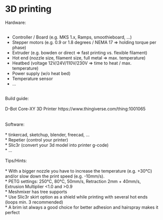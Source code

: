 3D printing
===========

Hardware:<br />
<br />
* Controller / Board (e.g. MKS 1.x, Ramps, smoothieboard, ...)<br />
* Stepper motors (e.g. 0.9 or 1.8 degrees / NEMA 17 => holding torque per phase)<br />
* Extruder (e.g. bowden or direct => fast printing vs. flexible filament)<br />
* Hot end (nozzle size, filament size, full metal => max. temperature)<br />
* Heatbed (voltage 12V/24V/110V/230V => time to heat / max. temperature)<br />
* Power supply (w/o heat bed)<br />
* Temperature sensor<br />
* ...
<br />
Build guide:<br />
<br />
D-Bot Core-XY 3D Printer https://www.thingiverse.com/thing:1001065<br />
<br />
<br />
Software:<br />
<br />
* tinkercad, sketchup, blender, freecad, ...<br />
* Repetier (control your printer)<br />
* Slic3r (convert your 3d model into printer g-code)<br />
* ...<br />
<br />
Tips/Hints:<br />
<br />
* With a bigger nozzle you have to increase the temperature (e.g. +30°C) and/or slow down the print speed (e.g. -10mm/s).<br />
* PETG settings: 250°C, 80°C, 50mm/s, Retraction 2mm + 40mm/s, Extrusion Multiplier <1.0 and >0.9<br />
* Meshmixer has tree supports<br />
* Use Slic3r skirt option as a shield while printing with several hot ends (loops min. 3 recommended)<br />
* A brim ist always a good choice for better adhesion and hairspray makes it perfect<br />
